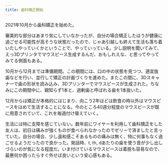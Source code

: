 ```yaml
---
title: 歯科矯正開始
---
```


2021年10月から歯科矯正を始めた。

審美的な部分はあまり気にしていなかったが、自分の場合矯正したほうが健康に過ごせる可能性が高そうな状態だったので、じゃあ引越しも終えて生活も落ち着いたしやっていくかということで、やっていっている。少し説明を聞いてみて、えっ3Dプリンタでマウスピース生成するんだ、おもしれえな、と思ってやってみてる側面もある。

10月から12月までは準備期間。この期間には、口の中の状態を見つつ、適宜抜歯などを行い、並行して矯正の計画づくりを進めた。またこの間に、3Dスキャナーで歯の形状を読み込み、3Dプリンターでマウスピースが生成された。ちなみにこの期間中に、親知らず1本と、過剰歯と呼ばれる歯を1本抜いた。

12月からは矯正が本格的にはじまり、向こう2年ほどは飲食の時以外はマウスピースをはめて生活することになる。今のところ40週分程度のマウスピースが既に用意されていて、これを毎週付け替えていく。

生活には特に支障を感じていない。数年前にワイヤーを利用して歯科矯正をした友人は、初日は痛みが強くものが食べられなかったのでゼリーで済ましたと言っていた。自分の場合、少し違和感こそあるものの痛みは無く、特に何事もなく過ごせるようだったので良かった。発話時、t, th, dあたりの歯を使う音が少し出しづらいのが気になる程度だ。いま付けているマウスピースは着脱も容易なので、最悪何か困ったらすぐ外せば良いという安心感もある。
